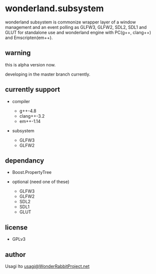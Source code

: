# wonderland.subsystem

wonderland subsystem is commonize wrapper layer
 of a window management and an event polling
 as GLFW3, GLFW2, SDL2, SDL1 and GLUT
 for standalone use and wonderland engine
 with PC(g++, clang++) and Emscripten(em++).

## warning

this is alpha version now.

developing in the master branch currently.

## currently support

- compiler
    - g++-4.8
    - clang++-3.2
    - em++-1.14

- subsystem
    - GLFW3
    - GLFW2

## dependancy

- Boost.PropertyTree

- optional (need one of these)
    - GLFW3
    - GLFW2
    - SDL2
    - SDL1
    - GLUT

## license

- GPLv3

## author

Usagi Ito <usagi@WonderRabbitProject.net>
